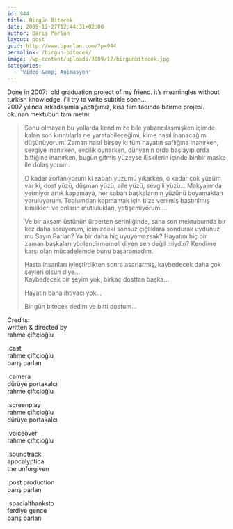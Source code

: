```yaml
---
id: 944
title: Birgün Bitecek
date: 2009-12-27T12:44:31+02:00
author: Barış Parlan
layout: post
guid: http://www.bparlan.com/?p=944
permalink: /birgun-bitecek/
image: /wp-content/uploads/3009/12/birgunbitecek.jpg
categories:
  - 'Video &amp; Animasyon'
---
```

<div class="ttr_start">
</div>



Done in 2007:  old graduation project of my friend. it&#8217;s meaningles without turkish knowledge, i&#8217;ll try to write subtitle soon&#8230;  
2007 yılında arkadaşımla yaptığımız, kısa film tadında bitirme projesi. okunan mektubun tam metni:

> Sonu olmayan bu yollarda kendimize bile yabancılaşmışken içimde kalan son kırıntılarla ne yaratabileceğimi, kime nasıl inanacağımı düşünüyorum. Zaman nasıl birşey ki tüm hayatın saflığına inanırken, sevgiye inanırken, evcilik oynarken, dünyanın orda başlayıp orda bittiğine inanırken, bugün gitmiş yüzeyse ilişkilerin içinde binbir maske ile dolaşıyorum.
> 
> O kadar zorlanıyorum ki sabah yüzümü yıkarken, o kadar çok yüzüm var ki, dost yüzü, düşman yüzü, aile yüzü, sevgili yüzü&#8230; Makyajımda yetmiyor artık kapamaya, her sabah başkalarının yüzünü boyamaktan yoruluyorum. Toplumdan kopmamak için bize verilmiş bastırılmış kimlikleri ve onların mutlulukları, yetişemiyorum&#8230;.
> 
> Ve bir akşam üstünün ürperten serinliğinde, sana son mektubumda bir kez daha soruyorum, içimizdeki sonsuz çığlıklara sondurak uydunuz mu Sayın Parlan? Ya bir daha hiç uyuyamazsak? Hayatını hiç bir zaman başkaları yönlendirmemeli diyen sen değil miydin? Kendime karşı olan mücadelemde bunu başaramadım.
> 
> Hasta insanları iyleştirdikten sonra asarlarmış, kaybedecek daha çok şeyleri olsun diye&#8230;  
> Kaybedecek bir şeyim yok, birkaç dosttan başka…
> 
> Hayatın bana ihtiyacı yok&#8230;
> 
> Bir gün bitecek dedim ve bitti dostum…

Credits:  
written & directed by  
rahme çiftçioğlu

.cast  
rahme çiftçioğlu  
barış parlan

.camera  
dürüye portakalcı  
rahme çiftçioğlu

.screenplay  
rahme çiftçioğlu  
dürüye portakalcı

.voiceover  
rahme çiftçioğlu

.soundtrack  
apocalyptica  
the unforgiven

.post production  
barış parlan

.spacialthanksto  
ferdiye gence  
barış parlan

<div class="ttr_end">
</div>